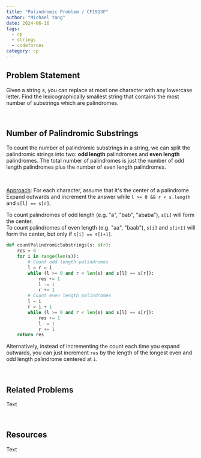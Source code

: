```yaml
---
title: "Palindromic Problem / CF1913F"
author: "Michael Yang"
date: 2024-06-16
tags:
  - cp
  - strings
  - codeforces
category: cp
---
```


## Problem Statement

Given a string s, you can replace at most one character with any lowercase letter. Find the lexicographically smallest string that contains the most number of substrings which are palindromes.

<br>

## Number of Palindromic Substrings

To count the number of palindromic substrings in a string, we can split the palindromic strings into two: **odd length** palindromes and **even length** palindromes. The total number of palindromes is just the number of odd length palindromes plus the number of even length palindromes.

<br>

<u>Approach</u>: For each character, assume that it's the center of a palindrome. Expand outwards and increment the answer while `l >= 0 && r < s.length` and `s[l] == s[r]`.

To count palindromes of odd length (e.g. "a", "bab", "ababa"), `s[i]` will form the center. <br> To count palindromes of even length (e.g. "aa", "baab"), `s[i]` and `s[i+1]` will form the center, but only if `s[i] == s[i+1]`.

```python
def countPalindromicSubstrings(s: str):
    res = 0
    for i in range(len(s)):
        # Count odd length palindromes
        l = r = i
        while (l >= 0 and r < len(s) and s[l] == s[r]):
            res += 1
            l -= 1
            r += 1
        # Count even length palindromes
        l = i
        r = i + 1
        while (l >= 0 and r < len(s) and s[l] == s[r]):
            res += 1
            l -= 1
            r += 1
    return res
```

Alternatively, instead of incrementing the count each time you expand outwards, you can just increment `res` by the length of the longest even and odd length palindrome centered at `i`.

<br>

## Related Problems

Text

<br>

## Resources

Text
